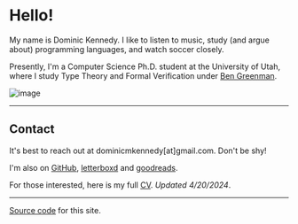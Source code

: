 # Hello!

My name is Dominic Kennedy. I like to listen to music, study (and argue about) programming languages, and watch soccer closely.

Presently, I'm a Computer Science Ph.D. student at the University of Utah, where I study Type Theory and Formal Verification under [Ben Greenman](https://users.cs.utah.edu/~blg/).

![image](dominic_nyc.jpg)


---

## Contact

It's best to reach out at dominicmkennedy[at]gmail.com. Don't be shy!

I'm also on [GitHub](https://github.com/dominicmkennedy), [letterboxd](https://letterboxd.com/dominickennedy) and [goodreads](https://goodreads.com/dominic_kennedy).

For those interested, here is my full [CV](kennedy_cv.pdf). *Updated 4/20/2024*.

---

[Source code](https://github.com/dominicmkennedy/dominic-site) for this site.
